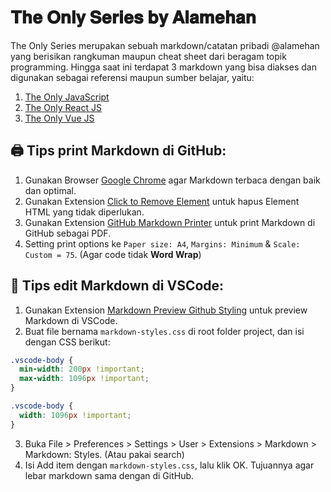 # 𝐓𝐡𝐞 𝐎𝐧𝐥𝐲 𝐒𝐞𝐫𝐢𝐞𝐬 𝐛𝐲 𝐀𝐥𝐚𝐦𝐞𝐡𝐚𝐧
The Only Series merupakan sebuah markdown/catatan pribadi @alamehan yang berisikan rangkuman maupun cheat sheet dari beragam topik programming. Hingga saat ini terdapat 3 markdown yang bisa diakses dan digunakan sebagai referensi maupun sumber belajar, yaitu:

1. <a href="/the-only-javascript">The Only JavaScript</a>
2. <a href="/the-only-react-js">The Only React JS</a>
3. <a href="/the-only-vue-js">The Only Vue JS</a>

## 🖨️ Tips print Markdown di GitHub:
1. Gunakan Browser <a href="https://www.google.com/chrome/">Google Chrome</a> agar Markdown terbaca dengan baik dan optimal.
2. Gunakan Extension <a href="https://chrome.google.com/webstore/detail/click-to-remove-element/jcgpghgjhhahcefnfpbncdmhhddedhnk">Click to Remove Element</a> untuk hapus Element HTML yang tidak diperlukan.
3. Gunakan Extension <a href="https://chrome.google.com/webstore/detail/github-markdown-printer/fehpdlpmcegfpbkgcnaleindodeegapk">GitHub Markdown Printer</a> untuk print Markdown di GitHub sebagai PDF.
4. Setting print options ke ```Paper size: A4```, ```Margins: Minimum``` & ```Scale: Custom = 75```. (Agar code tidak **Word Wrap**)

## 📑 Tips edit Markdown di VSCode:
1. Gunakan Extension <a href="https://marketplace.visualstudio.com/items?itemName=bierner.markdown-preview-github-styles">Markdown Preview Github Styling</a> untuk preview Markdown di VSCode.
2. Buat file bernama ```markdown-styles.css``` di root folder project, dan isi dengan CSS berikut:
```CSS
.vscode-body {
  min-width: 200px !important;
  max-width: 1096px !important;
}

.vscode-body {
  width: 1096px !important;
}
```
3. Buka File > Preferences > Settings > User > Extensions > Markdown > Markdown: Styles. (Atau pakai search)
4. Isi Add item dengan ```markdown-styles.css```, lalu klik OK. Tujuannya agar lebar markdown sama dengan di GitHub.
